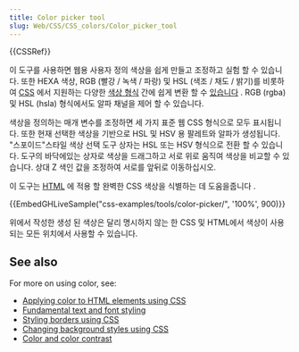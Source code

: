 ```yaml
---
title: Color picker tool
slug: Web/CSS/CSS_colors/Color_picker_tool
---
```


{{CSSRef}}

이 도구를 사용하면 웹용 사용자 정의 색상을 쉽게 만들고 조정하고 실험 할 수 있습니다. 또한 HEXA 색상, RGB (빨강 / 녹색 / 파랑) 및 HSL (색조 / 채도 / 밝기)를 비롯하여 [CSS](/ko/docs/Web/CSS) 에서 지원하는 다양한 [색상 형식](/ko/docs/Web/CSS/color_value) 간에 쉽게 변환 할 수 [있습니다](/ko/docs/Web/CSS/color_value) . RGB (rgba) 및 HSL (hsla) 형식에서도 알파 채널을 제어 할 수 있습니다.

색상을 정의하는 매개 변수를 조정하면 세 가지 표준 웹 CSS 형식으로 모두 표시됩니다. 또한 현재 선택한 색상을 기반으로 HSL 및 HSV 용 팔레트와 알파가 생성됩니다. "스포이드"스타일 색상 선택 도구 상자는 HSL 또는 HSV 형식으로 전환 할 수 있습니다. 도구의 바닥에있는 상자로 색상을 드래그하고 서로 위로 움직여 색상을 비교할 수 있습니다. 상대 Z 색인 값을 조정하여 서로를 앞뒤로 이동하십시오.

이 도구는 [HTML](/ko/docs/Web/HTML) 에 적용 할 완벽한 CSS 색상을 식별하는 데 도움을줍니다 .

{{EmbedGHLiveSample("css-examples/tools/color-picker/", '100%', 900)}}

위에서 작성한 생성 된 색상은 달리 명시하지 않는 한 CSS 및 HTML에서 색상이 사용되는 모든 위치에서 사용할 수 있습니다.

## See also

For more on using color, see:

- [Applying color to HTML elements using CSS](/ko/docs/Web/HTML/Applying_color)
- [Fundamental text and font styling](/ko/docs/Learn/CSS/Styling_text/Fundamentals)
- [Styling borders using CSS](/ko/docs/Learn/CSS/Styling_boxes/Borders)
- [Changing background styles using CSS](/ko/docs/Learn/CSS/Styling_boxes/Backgrounds)
- [Color and color contrast](/ko/docs/Learn/Accessibility/CSS_and_JavaScript#Color_and_color_contrast)
